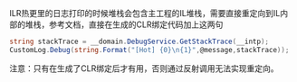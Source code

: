 ILR热更里的日志打印的时候堆栈会包含主工程的IL堆栈，需要直接重定向到IL内部的堆栈，参考文档，直接在生成的CLR绑定代码加上这两句

```c#
string stackTrace = __domain.DebugService.GetStackTrace(__intp);
CustomLog.Debug(string.Format("[Hot] {0}\n{1}",@message,stackTrace));
```

注意：只有在生成了CLR绑定后才有用，否则通过反射调用无法实现重定向。